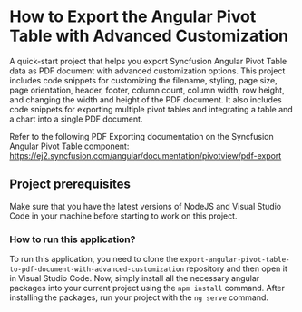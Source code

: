 # How to Export the Angular Pivot Table with Advanced Customization
A quick-start project that helps you export Syncfusion Angular Pivot Table data as PDF document with advanced customization options. This project includes code snippets for customizing the filename, styling, page size, page orientation, header, footer, column count, column width, row height, and changing the width and height of the PDF document. It also includes code snippets for exporting multiple pivot tables and integrating a table and a chart into a single PDF document. 

Refer to the following PDF Exporting documentation on the Syncfusion Angular Pivot Table component:  https://ej2.syncfusion.com/angular/documentation/pivotview/pdf-export 

## Project prerequisites

Make sure that you have the latest versions of NodeJS and Visual Studio Code in your machine before starting to work on this project.

### How to run this application?

To run this application, you need to clone the `export-angular-pivot-table-to-pdf-document-with-advanced-customization` repository and then open it in Visual Studio Code. Now, simply install all the necessary angular packages into your current project using the `npm install` command. After installing the packages, run your project with the `ng serve` command.